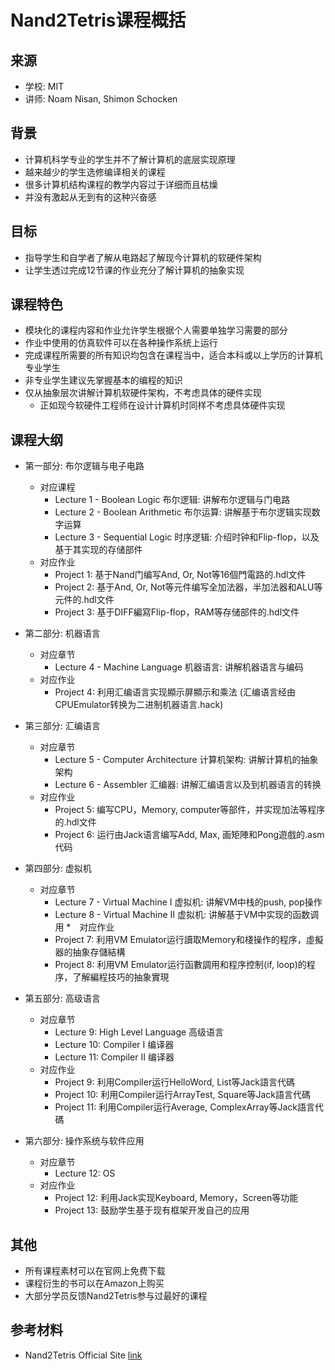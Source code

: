 # Nand2Tetris课程概括

## 来源

* 学校: MIT
* 讲师: Noam Nisan, Shimon Schocken

## 背景

* 计算机科学专业的学生并不了解计算机的底层实现原理
* 越来越少的学生选修编译相关的课程
* 很多计算机结构课程的教学内容过于详细而且枯燥
* 并没有激起从无到有的这种兴奋感

## 目标

* 指导学生和自学者了解从电路起了解现今计算机的软硬件架构
* 让学生透过完成12节课的作业充分了解计算机的抽象实现

## 课程特色

* 模块化的课程内容和作业允许学生根据个人需要单独学习需要的部分
* 作业中使用的仿真软件可以在各种操作系统上运行
* 完成课程所需要的所有知识均包含在课程当中，适合本科或以上学历的计算机专业学生
* 非专业学生建议先掌握基本的编程的知识
* 仅从抽象层次讲解计算机软硬件架构，不考虑具体的硬件实现
    * 正如现今软硬件工程师在设计计算机时同样不考虑具体硬件实现

## 课程大纲

* 第一部分: 布尔逻辑与电子电路
    * 对应课程
        * Lecture 1 - Boolean Logic 布尔逻辑: 讲解布尔逻辑与门电路
        * Lecture 2 - Boolean Arithmetic 布尔运算: 讲解基于布尔逻辑实现数字运算
        * Lecture 3 - Sequential Logic 时序逻辑: 介绍时钟和Flip-flop，以及基于其实现的存储部件
    * 对应作业
        * Project 1: 基于Nand门编写And, Or, Not等16個門電路的.hdl文件
        * Project 2: 基于And, Or, Not等元件编写全加法器，半加法器和ALU等元件的.hdl文件
        * Project 3: 基于DIFF編寫Flip-flop，RAM等存储部件的.hdl文件
 
* 第二部分: 机器语言
    * 对应章节
        * Lecture 4 - Machine Language 机器语言: 讲解机器语言与编码
    * 对应作业
        * Project 4: 利用汇编语言实现顯示屏顯示和乘法 (汇编语言经由CPUEmulator转换为二进制机器语言.hack)
* 第三部分: 汇编语言
    * 对应章节
        * Lecture 5 - Computer Architecture 计算机架构: 讲解计算机的抽象架构
        * Lecture 6 - Assembler 汇编器: 讲解汇编语言以及到机器语言的转换
    * 对应作业
        * Project 5: 编写CPU，Memory, computer等部件，并实现加法等程序的.hdl文件
        * Project 6: 运行由Jack语言编写Add, Max, 画矩陣和Pong遊戲的.asm代码
* 第四部分: 虚拟机
    * 对应章节
        * Lecture 7 - Virtual Machine I 虚拟机: 讲解VM中栈的push, pop操作
        * Lecture 8 - Virtual Machine II 虚拟机: 讲解基于VM中实现的函数调用
    *　对应作业
        * Project 7: 利用VM Emulator运行讀取Memory和棧操作的程序，虛擬器的抽象存儲結構
        * Project 8: 利用VM Emulator运行函數調用和程序控制(if, loop)的程序，了解編程技巧的抽象實現
* 第五部分: 高级语言
    * 对应章节
        * Lecture 9: High Level Language 高级语言
        * Lecture 10: Compiler I 编译器
        * Lecture 11: Compiler II 编译器
    * 对应作业
        * Project 9: 利用Compiler运行HelloWord, List等Jack語言代碼
        * Project 10: 利用Compiler运行ArrayTest, Square等Jack語言代碼
        * Project 11: 利用Compiler运行Average, ComplexArray等Jack語言代碼
    
* 第六部分: 操作系统与软件应用
    * 对应章节
        * Lecture 12: OS
    * 对应作业
        * Project 12: 利用Jack实现Keyboard, Memory，Screen等功能
        * Project 13: 鼓励学生基于现有框架开发自己的应用
## 其他

* 所有课程素材可以在官网上免费下载
* 课程衍生的书可以在Amazon上购买
* 大部分学员反馈Nand2Tetris参与过最好的课程

## 参考材料

* Nand2Tetris Official Site [link](http://www.nand2tetris.org)